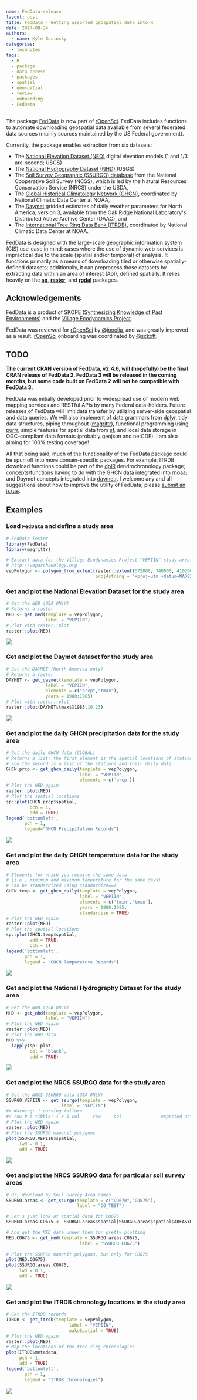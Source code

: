 ```yaml
---
name: FedData-release
layout: post
title: FedData - Getting assorted geospatial data into R
date: 2017-08-24
authors:
  - name: Kyle Bocinsky
categories:
  - technotes
tags:
  - R
  - package
  - data-access
  - packages
  - spatial
  - geospatial
  - review
  - onboarding
  - FedData
---
```


The package [FedData](https://github.com/ropensci/FedData) is now part of [rOpenSci](https://ropensci.org/). FedData includes functions to automate downloading geospatial data available from several federated data sources (mainly sources maintained by the US Federal government).

Currently, the package enables extraction from six datasets:

-   The [National Elevation Dataset (NED)](http://ned.usgs.gov) digital elevation models (1 and 1/3 arc-second; USGS)
-   The [National Hydrography Dataset (NHD)](http://nhd.usgs.gov) (USGS)
-   The [Soil Survey Geographic (SSURGO) database](http://websoilsurvey.sc.egov.usda.gov/) from the National Cooperative Soil Survey (NCSS), which is led by the Natural Resources Conservation Service (NRCS) under the USDA,
-   The [Global Historical Climatology Network (GHCN)](http://www.ncdc.noaa.gov/data-access/land-based-station-data/land-based-datasets/global-historical-climatology-network-ghcn), coordinated by National Climatic Data Center at NOAA,
-   The [Daymet](https://daymet.ornl.gov/) gridded estimates of daily weather parameters for North America, version 3, available from the Oak Ridge National Laboratory's Distributed Active Archive Center (DAAC), and
-   The [International Tree Ring Data Bank (ITRDB)](http://www.ncdc.noaa.gov/data-access/paleoclimatology-data/datasets/tree-ring), coordinated by National Climatic Data Center at NOAA.

FedData is designed with the large-scale geographic information system (GIS) use-case in mind: cases where the use of dynamic web-services is impractical due to the scale (spatial and/or temporal) of analysis. It functions primarily as a means of downloading tiled or otherwise spatially-defined datasets; additionally, it can preprocess those datasets by extracting data within an area of interest (AoI), defined spatially. It relies heavily on the [**sp**](https://cran.r-project.org/package=sp), [**raster**](https://cran.r-project.org/package=raster), and [**rgdal**](https://cran.r-project.org/package=rgdal) packages.

Acknowledgements
----------------

FedData is a product of SKOPE ([Synthesizing Knowledge of Past Environments](http://www.openskope.org)) and the [Village Ecodynamics Project](http://veparchaeology.org/).

FedData was reviewed for [rOpenSci](https://ropensci.org) by [@jooolia](https://github.com/jooolia), and was greatly improved as a result. [rOpenSci](https://ropensci.org) onboarding was coordinated by [@sckott](https://github.com/sckott).

TODO
----

**The current CRAN version of FedData, v2.4.6, will (hopefully) be the final CRAN release of FedData 2. FedData 3 will be released in the coming months, but some code built on FedData 2 will not be compatible with FedData 3.**

FedData was initially developed prior to widespread use of modern web mapping services and RESTful APIs by many Federal data-holders. Future releases of FedData will limit data transfer by utilizing server-side geospatial and data queries. We will also implement of data grammars from [dplyr](https://github.com/hadley/dplyr), tidy data structures, piping throughout ([magrittr](https://github.com/tidyverse/magrittr)), functional programming using [purrr](https://github.com/hadley/purrr), simple features for spatial data from [sf](https://github.com/edzer/sfr), and local data storage in OGC-compliant data formats (probably geojson and netCDF). I am also aiming for 100% testing coverage!

All that being said, much of the functionality of the FedData package could be spun off into more domain-specific packages. For example, ITRDB download functions could be part of the [dplR](https://r-forge.r-project.org/projects/dplr/) dendrochronology package; concepts/functions having to do with the GHCN data integrated into [rnoaa](https://github.com/ropensci/rnoaa); and Daymet concepts integrated into [daymetr](https://github.com/khufkens/daymetr). I welcome any and all suggestions about how to improve the utility of FedData; please [submit an issue](https://github.com/ropensci/FedData/issues).

Examples
--------

### Load `FedData` and define a study area

``` r
# FedData Tester
library(FedData)
library(magrittr)

# Extract data for the Village Ecodynamics Project "VEPIIN" study area:
# http://veparchaeology.org
vepPolygon <- polygon_from_extent(raster::extent(672800, 740000, 4102000, 4170000),
                                  proj4string = "+proj=utm +datum=NAD83 +zone=12")
```

### Get and plot the National Elevation Dataset for the study area

``` r
# Get the NED (USA ONLY)
# Returns a raster
NED <- get_ned(template = vepPolygon,
               label = "VEPIIN")
# Plot with raster::plot
raster::plot(NED)
```

![](https://github.com/ropensci/FedData/raw/master/inst/image/README-unnamed-chunk-6-1.png)

### Get and plot the Daymet dataset for the study area

``` r
# Get the DAYMET (North America only)
# Returns a raster
DAYMET <- get_daymet(template = vepPolygon,
               label = "VEPIIN",
               elements = c("prcp","tmax"),
               years = 1980:1985)
# Plot with raster::plot
raster::plot(DAYMET$tmax$X1985.10.23)
```

![](https://github.com/ropensci/FedData/raw/master/inst/image/README-unnamed-chunk-7-1.png)

### Get and plot the daily GHCN precipitation data for the study area

``` r
# Get the daily GHCN data (GLOBAL)
# Returns a list: the first element is the spatial locations of stations,
# and the second is a list of the stations and their daily data
GHCN.prcp <- get_ghcn_daily(template = vepPolygon, 
                            label = "VEPIIN", 
                            elements = c('prcp'))
# Plot the NED again
raster::plot(NED)
# Plot the spatial locations
sp::plot(GHCN.prcp$spatial,
         pch = 1,
         add = TRUE)
legend('bottomleft',
       pch = 1,
       legend="GHCN Precipitation Records")
```

![](https://github.com/ropensci/FedData/raw/master/inst/image/README-unnamed-chunk-8-1.png)

### Get and plot the daily GHCN temperature data for the study area

``` r
# Elements for which you require the same data
# (i.e., minimum and maximum temperature for the same days)
# can be standardized using standardize==T
GHCN.temp <- get_ghcn_daily(template = vepPolygon, 
                            label = "VEPIIN", 
                            elements = c('tmin','tmax'), 
                            years = 1980:1985,
                            standardize = TRUE)
# Plot the NED again
raster::plot(NED)
# Plot the spatial locations
sp::plot(GHCN.temp$spatial,
         add = TRUE,
         pch = 1)
legend('bottomleft',
       pch = 1,
       legend = "GHCN Temperature Records")
```

![](https://github.com/ropensci/FedData/raw/master/inst/image/README-unnamed-chunk-9-1.png)

### Get and plot the National Hydrography Dataset for the study area

``` r
# Get the NHD (USA ONLY)
NHD <- get_nhd(template = vepPolygon, 
               label = "VEPIIN")
# Plot the NED again
raster::plot(NED)
# Plot the NHD data
NHD %>%
  lapply(sp::plot,
         col = 'black',
         add = TRUE)
```

![](https://github.com/ropensci/FedData/raw/master/inst/image/README-unnamed-chunk-10-1.png)

### Get and plot the NRCS SSURGO data for the study area

``` r
# Get the NRCS SSURGO data (USA ONLY)
SSURGO.VEPIIN <- get_ssurgo(template = vepPolygon, 
                     label = "VEPIIN")
#> Warning: 1 parsing failure.
#> row # A tibble: 1 x 5 col     row     col               expected actual expected   <int>   <chr>                  <chr>  <chr> actual 1  1276 slope.r no trailing characters     .5 file # ... with 1 more variables: file <chr>
# Plot the NED again
raster::plot(NED)
# Plot the SSURGO mapunit polygons
plot(SSURGO.VEPIIN$spatial,
     lwd = 0.1,
     add = TRUE)
```

![](https://github.com/ropensci/FedData/raw/master/inst/image/README-unnamed-chunk-11-1.png)

### Get and plot the NRCS SSURGO data for particular soil survey areas

``` r
# Or, download by Soil Survey Area names
SSURGO.areas <- get_ssurgo(template = c("CO670","CO075"), 
                           label = "CO_TEST")

# Let's just look at spatial data for CO675
SSURGO.areas.CO675 <- SSURGO.areas$spatial[SSURGO.areas$spatial$AREASYMBOL=="CO075",]

# And get the NED data under them for pretty plotting
NED.CO675 <- get_ned(template = SSURGO.areas.CO675,
                            label = "SSURGO_CO675")
               
# Plot the SSURGO mapunit polygons, but only for CO675
plot(NED.CO675)
plot(SSURGO.areas.CO675,
     lwd = 0.1,
     add = TRUE)
```

![](https://github.com/ropensci/FedData/raw/master/inst/image/README-unnamed-chunk-12-1.png)

### Get and plot the ITRDB chronology locations in the study area

``` r
# Get the ITRDB records
ITRDB <- get_itrdb(template = vepPolygon,
                        label = "VEPIIN",
                        makeSpatial = TRUE)
# Plot the NED again
raster::plot(NED)
# Map the locations of the tree ring chronologies
plot(ITRDB$metadata,
     pch = 1,
     add = TRUE)
legend('bottomleft',
       pch = 1,
       legend = "ITRDB chronologies")
```

![](https://github.com/ropensci/FedData/raw/master/inst/image/README-unnamed-chunk-13-1.png)
